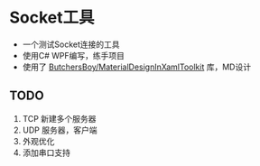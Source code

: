 ﻿# Socket工具
+ 一个测试Socket连接的工具
+ 使用C# WPF编写，练手项目
+ 使用了 [ButchersBoy/MaterialDesignInXamlToolkit](https://github.com/ButchersBoy/MaterialDesignInXamlToolkit) 库，MD设计

## TODO
1. TCP 新建多个服务器
2. UDP 服务器，客户端
3. 外观优化
4. 添加串口支持